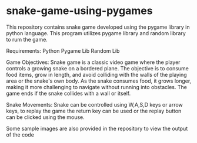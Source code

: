 # snake-game-using-pygames
This repository contains snake game developed using the pygame library in python language.
This program utilizes pygame library and random library to rum the game.

Requirements:
Python
Pygame Lib
Random Lib

Game Objectives:
Snake game is a classic video game where the player controls a growing snake on a bordered plane. The objective is to consume food items, grow in length, and avoid colliding with the walls of the playing area or the snake's own body. As the snake consumes food, it grows longer, making it more challenging to navigate without running into obstacles. The game ends if the snake collides with a wall or itself.

Snake Movements: 
Snake can be controlled using W,A,S,D keys or arrow keys, to replay the game the return key can be used or the replay button can be clicked using the mouse.

Some sample images are also provided in the repository to view the output of the code
